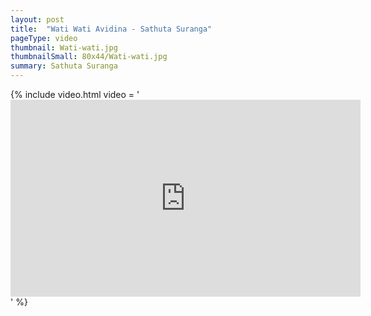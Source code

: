 ```yaml
---
layout: post
title:  "Wati Wati Avidina - Sathuta Suranga"
pageType: video
thumbnail: Wati-wati.jpg
thumbnailSmall: 80x44/Wati-wati.jpg
summary: Sathuta Suranga
---
```


{% include video.html video = '<iframe width="560" height="315" src="https://www.youtube.com/embed/DeUxwkagUiE" frameborder="0" allowfullscreen></iframe>' %} 
